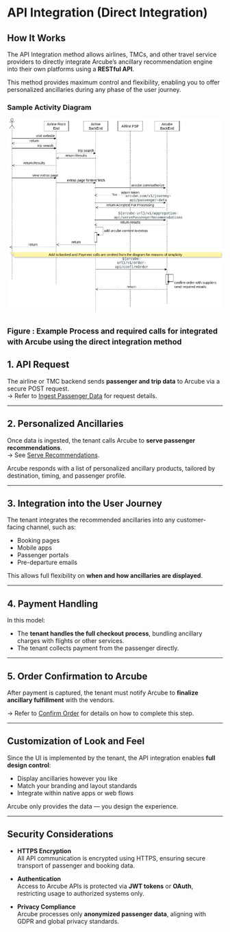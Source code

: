 # API Integration (Direct Integration)

## How It Works

The API Integration method allows airlines, TMCs, and other travel service providers to directly integrate Arcube’s ancillary recommendation engine into their own platforms using a **RESTful API**.

This method provides maximum control and flexibility, enabling you to offer personalized ancillaries during any phase of the user journey.
### Sample Activity Diagram

![](../images/API-Integration-DrawingIO.png)

<small> Figure : Example Process and required calls for integrated with Arcube using the direct integration method </small>
---

## 1. API Request

The airline or TMC backend sends **passenger and trip data** to Arcube via a secure POST request.  
→ Refer to [Ingest Passenger Data](./essential-api-calls.md#61-ingest-passenger-data) for request details.

---

## 2. Personalized Ancillaries

Once data is ingested, the tenant calls Arcube to **serve passenger recommendations**.  
→ See [Serve Recommendations](./essential-api-calls.md#62-serve-recommendations).

Arcube responds with a list of personalized ancillary products, tailored by destination, timing, and passenger profile.

---

## 3. Integration into the User Journey

The tenant integrates the recommended ancillaries into any customer-facing channel, such as:

- Booking pages
- Mobile apps
- Passenger portals
- Pre-departure emails

This allows full flexibility on **when and how ancillaries are displayed**.

---

## 4. Payment Handling

In this model:

- The **tenant handles the full checkout process**, bundling ancillary charges with flights or other services.
- The tenant collects payment from the passenger directly.

---

## 5. Order Confirmation to Arcube

After payment is captured, the tenant must notify Arcube to **finalize ancillary fulfillment** with the vendors.

→ Refer to [Confirm Order](./essential-api-calls.md#63-confirm-order) for details on how to complete this step.

---

## Customization of Look and Feel

Since the UI is implemented by the tenant, the API integration enables **full design control**:

- Display ancillaries however you like
- Match your branding and layout standards
- Integrate within native apps or web flows

Arcube only provides the data — you design the experience.

---

## Security Considerations

- **HTTPS Encryption**  
  All API communication is encrypted using HTTPS, ensuring secure transport of passenger and booking data.

- **Authentication**  
  Access to Arcube APIs is protected via **JWT tokens** or **OAuth**, restricting usage to authorized systems only.

- **Privacy Compliance**  
  Arcube processes only **anonymized passenger data**, aligning with GDPR and global privacy standards.

